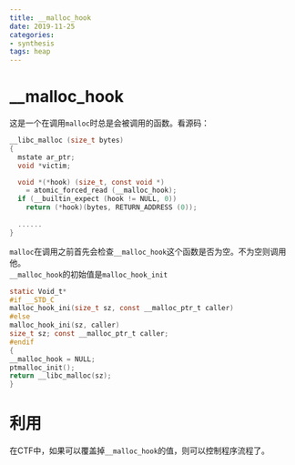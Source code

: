 ```yaml
---
title: __malloc_hook
date: 2019-11-25
categories: 
- synthesis
tags: heap
---
```


# __malloc_hook

这是一个在调用`malloc`时总是会被调用的函数。看源码：

```C
__libc_malloc (size_t bytes)
{
  mstate ar_ptr;
  void *victim;

  void *(*hook) (size_t, const void *)
    = atomic_forced_read (__malloc_hook);
  if (__builtin_expect (hook != NULL, 0))
    return (*hook)(bytes, RETURN_ADDRESS (0));
  
  ......
}
```  
`malloc`在调用之前首先会检查`__malloc_hook`这个函数是否为空。不为空则调用他。  
`__malloc_hook`的初始值是`malloc_hook_init`  

```C
static Void_t*
#if __STD_C
malloc_hook_ini(size_t sz, const __malloc_ptr_t caller)
#else
malloc_hook_ini(sz, caller)
size_t sz; const __malloc_ptr_t caller;
#endif
{
__malloc_hook = NULL;
ptmalloc_init();
return __libc_malloc(sz);
}
```

# 利用

在CTF中，如果可以覆盖掉`__malloc_hook`的值，则可以控制程序流程了。